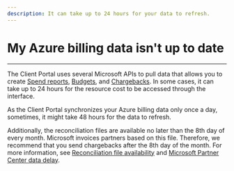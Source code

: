 ```yaml
---
description: It can take up to 24 hours for your data to refresh.
---
```


# My Azure billing data isn't up to date

***

The Client Portal uses several Microsoft APIs to pull data that allows you to create [Spend reports](../../analytics-and-reports/reports/spend-reports-consumption-overview.md), [Budgets](../../spend-management/budgets/), and [Chargebacks](../../spend-management/chargebacks/). In some cases, it can take up to 24 hours for the resource cost to be accessed through the interface.

As the Client Portal synchronizes your Azure billing data only once a day, sometimes, it might take 48 hours for the data to refresh.

Additionally, the reconciliation files are available no later than the 8th day of every month. Microsoft invoices partners based on this file. Therefore, we recommend that you send chargebacks after the 8th day of the month. For more information, see [Reconciliation file availability](https://docs.microsoft.com/en-us/partner-center/billing-basics) and [Microsoft Partner Center data delay](https://docs.microsoft.com/en-us/partner-center/daily-rated-usage-recon-files).

